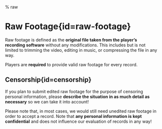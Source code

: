 % raw

<div class='panel fade js-scroll-anim' data-anim='fade'>

# Raw Footage{id=raw-footage}

Raw footage is defined as the **original file taken from the player’s recording software** without any modifications. This includes but is not limited to trimming the video, editing in music, or compressing the file in any way.

Players are **required** to provide valid raw footage for every record.

## Censorship{id=censorship}

If you plan to submit edited raw footage for the purpose of censoring personal information, please **describe the situation in as much detail as necessary** so we can take it into account!

Please note that, in most cases, we would still need unedited raw footage in order to accept a record. Note that **any personal information is kept confidential** and does not influence our evaluation of records in any way!

</div>
